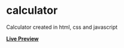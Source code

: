 # calculator
Calculator created in html, css and javascript

<b> <a href="https://proankush.github.io/calculator/">Live Preview </a></b>